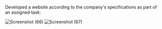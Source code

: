 Developed a website according to the company's specifications as part of an assigned task:

![Screenshot (66)](https://github.com/MnkshiSuresh/AllianzExports/assets/119519427/08c3e674-1ea9-4278-9a3b-32ab6a3e3669)
![Screenshot (67)](https://github.com/MnkshiSuresh/AllianzExports/assets/119519427/d0b8615b-5ae8-4239-90c1-23ff9506b8c8)

